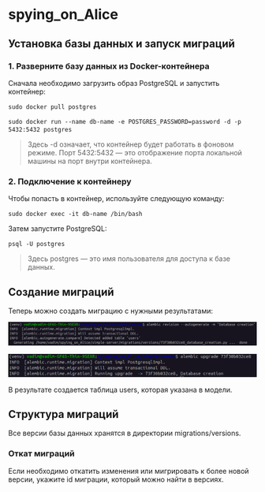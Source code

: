 # spying_on_Alice

## Установка базы данных и запуск миграций

### 1. Разверните базу данных из Docker-контейнера

Сначала необходимо загрузить образ PostgreSQL и запустить контейнер:

```
sudo docker pull postgres
```
```
sudo docker run --name db-name -e POSTGRES_PASSWORD=password -d -p 5432:5432 postgres
```

> Здесь -d означает, что контейнер будет работать в фоновом режиме. Порт 5432:5432 — это отображение порта локальной машины на порт внутри контейнера.

### 2. Подключение к контейнеру

Чтобы попасть в контейнер, используйте следующую команду:
```
sudo docker exec -it db-name /bin/bash
```
Затем запустите PostgreSQL:
```
psql -U postgres
```
> Здесь postgres — это имя пользователя для доступа к базе данных.

## Создание миграций

Теперь можно создать миграцию с нужными результатами:

![result](image.png)

![result2](image-1.png)

В результате создается таблица users, которая указана в модели.

## Структура миграций

Все версии базы данных хранятся в директории migrations/versions. 

### Откат миграций

Если необходимо откатить изменения или мигрировать к более новой версии, укажите id миграции, который можно найти в версиях.